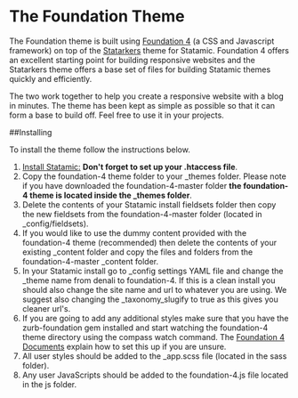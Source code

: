 # The Foundation Theme

The Foundation theme is built using [Foundation 4](http://foundation.zurb.com/) (a CSS and Javascript framework) on top of the [Statarkers](http://statamicthem.es/themes/statarkers-theme) theme for Statamic. Foundation 4 offers an excellent starting point for building responsive websites and the Statarkers theme offers a base set of files for building Statamic themes quickly and efficiently.

The two work together to help you create a responsive website with a blog in minutes. The theme has been kept as simple as possible so that it can form a base to build off. Feel free to use it in your projects.

##Installing

To install the theme follow the instructions below.

1. [Install Statamic:](http://statamic.com/docs/getting-started/installing-and-updating) **Don't forget to set up your .htaccess file**.
2. Copy the foundation-4 theme folder to your _themes folder. Please note if you have downloaded the foundation-4-master folder **the foundation-4 theme is located inside the _themes folder**.
3. Delete the contents of your Statamic install fieldsets folder then copy the new fieldsets from the foundation-4-master folder (located in _config/fieldsets).
4. If you would like to use the dummy content provided with the foundation-4 theme (recommended) then delete the contents of your existing _content folder and copy the files and folders from the foundation-4-master _content folder.
5. In your Statamic install go to _config settings YAML file and change the _theme name from denali to foundation-4. If this is a clean install you should also change the site name and url to whatever you are using. We suggest also changing the _taxonomy_slugify to true as this gives you cleaner url's.
6. If you are going to add any additional styles make sure that you have the zurb-foundation gem installed and start watching the foundation-4 theme directory using the compass watch command. The [Foundation 4 Documents](http://foundation.zurb.com/docs/sass.html) explain how to set this up if you are unsure.
7. All user styles should be added to the _app.scss file (located in the sass folder).
8. Any user JavaScripts should be added to the foundation-4.js file located in the js folder.